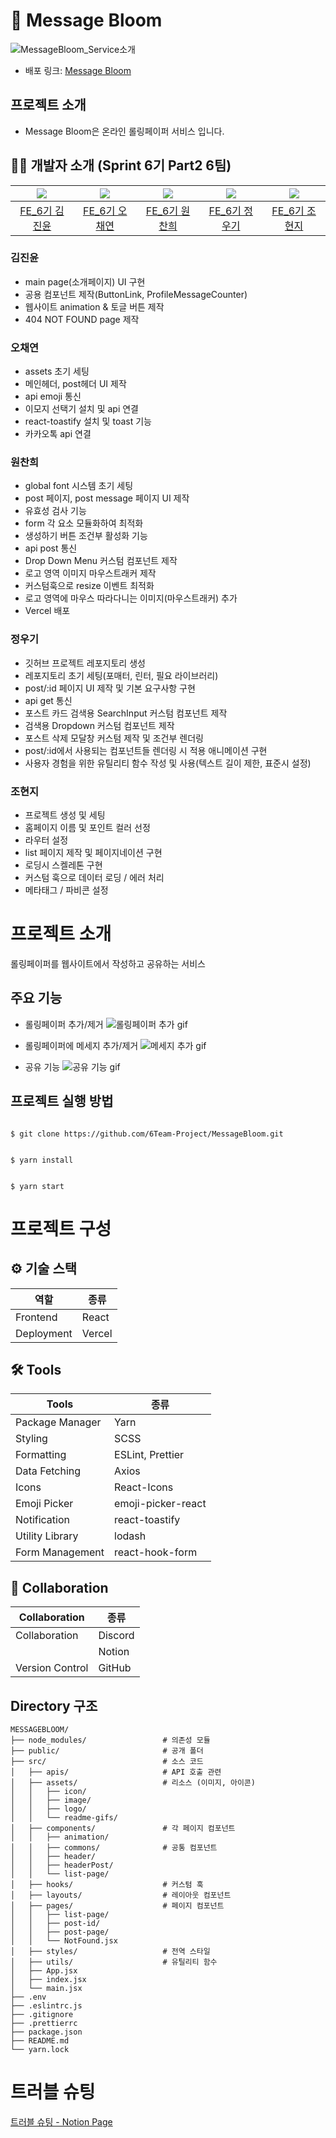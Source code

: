 # 🌸 Message Bloom

![MessageBloom_Service소개](https://github.com/6Team-Project/MessageBloom/assets/162412765/5b808411-434e-4b52-9d80-0939d9cd7a16)

- 배포 링크: [Message Bloom](https://message-bloom.vercel.app/)

## 프로젝트 소개

- Message Bloom은 온라인 롤링페이퍼 서비스 입니다.

## 🧑‍💻 개발자 소개 (Sprint 6기 Part2 6팀)

| <img src="https://avatars.githubusercontent.com/u/162412765?v=4"> | <img src="https://avatars.githubusercontent.com/u/115947715?v=4"> | <img src="https://avatars.githubusercontent.com/u/97877328?v=4"> | <img src="https://avatars.githubusercontent.com/u/113000290?v=4"> | <img src="https://avatars.githubusercontent.com/u/123517278?v=4"> |
| :---------------------------------------------------------------: | :---------------------------------------------------------------: | :--------------------------------------------------------------: | :---------------------------------------------------------------: | :---------------------------------------------------------------: |
|           [FE_6기 김진윤](https://github.com/EveryYawm)           |          [FE_6기 오채연](https://github.com/oh-chaeyeon)          |           [FE_6기 원찬희](https://github.com/wch2208)            |           [FE_6기 정우기](https://github.com/WooGi1020)           |         [FE_6기 조현지](https://github.com/cindycho0423)          |

### 김진윤

- main page(소개페이지) UI 구현
- 공용 컴포넌트 제작(ButtonLink, ProfileMessageCounter)
- 웹사이트 animation & 토글 버튼 제작
- 404 NOT FOUND page 제작

### 오채연

- assets 초기 세팅
- 메인헤더, post헤더 UI 제작
- api emoji 통신
- 이모지 선택기 설치 및 api 연결
- react-toastify 설치 및 toast 기능
- 카카오톡 api 연결

### 원찬희

- global font 시스템 초기 세팅
- post 페이지, post message 페이지 UI 제작
- 유효성 검사 기능
- form 각 요소 모듈화하여 최적화
- 생성하기 버튼 조건부 활성화 기능
- api post 통신
- Drop Down Menu 커스텀 컴포넌트 제작
- 로고 영역 이미지 마우스트래커 제작
- 커스텀훅으로 resize 이벤트 최적화
- 로고 영역에 마우스 따라다니는 이미지(마우스트래커) 추가
- Vercel 배포

### 정우기

- 깃허브 프로젝트 레포지토리 생성
- 레포지토리 초기 세팅(포매터, 린터, 필요 라이브러리)
- post/:id 페이지 UI 제작 및 기본 요구사항 구현
- api get 통신
- 포스트 카드 검색용 SearchInput 커스텀 컴포넌트 제작
- 검색용 Dropdown 커스텀 컴포넌트 제작
- 포스트 삭제 모달창 커스텀 제작 및 조건부 렌더링
- post/:id에서 사용되는 컴포넌트들 렌더링 시 적용 애니메이션 구현
- 사용자 경험을 위한 유틸리티 함수 작성 및 사용(텍스트 길이 제한, 표준시 설정)

### 조현지

- 프로젝트 생성 및 세팅
- 홈페이지 이름 및 포인트 컬러 선정
- 라우터 설정
- list 페이지 제작 및 페이지네이션 구현
- 로딩시 스켈레톤 구현
- 커스텀 훅으로 데이터 로딩 / 에러 처리
- 메타태그 / 파비콘 설정

# 프로젝트 소개

롤링페이퍼를 웹사이트에서 작성하고 공유하는 서비스

## 주요 기능

- 롤링페이퍼 추가/제거
  ![롤링페이퍼 추가 gif](src\assets\readme-gifs\gif_AddDeleteRollingPaper.gif)

- 롤링페이퍼에 메세지 추가/제거
  ![메세지 추가 gif](src\assets\readme-gifs\gif_AddDeleteMessage.gif)

- 공유 기능
  ![공유 기능 gif](src\assets\readme-gifs\gif_SharedFeatures.gif)

## 프로젝트 실행 방법

```

$ git clone https://github.com/6Team-Project/MessageBloom.git


$ yarn install


$ yarn start
```

# 프로젝트 구성

## ⚙️ 기술 스택

| 역할       | 종류   |
| ---------- | ------ |
| Frontend   | React  |
| Deployment | Vercel |

## 🛠 Tools

| Tools           | 종류               |
| --------------- | ------------------ |
| Package Manager | Yarn               |
| Styling         | SCSS               |
| Formatting      | ESLint, Prettier   |
| Data Fetching   | Axios              |
| Icons           | React-Icons        |
| Emoji Picker    | emoji-picker-react |
| Notification    | react-toastify     |
| Utility Library | lodash             |
| Form Management | react-hook-form    |

## 👥 Collaboration

| Collaboration   | 종류    |
| --------------- | ------- |
| Collaboration   | Discord |
|                 | Notion  |
| Version Control | GitHub  |

## Directory 구조

```
MESSAGEBLOOM/
├── node_modules/                 # 의존성 모듈
├── public/                       # 공개 폴더
├── src/                          # 소스 코드
│   ├── apis/                     # API 호출 관련
│   ├── assets/                   # 리소스 (이미지, 아이콘)
│   │   ├── icon/
│   │   ├── image/
│   │   ├── logo/
│   │   └── readme-gifs/
│   ├── components/               # 각 페이지 컴포넌트
│   │   ├── animation/
│   │   ├── commons/              # 공통 컴포넌트
│   │   ├── header/
│   │   ├── headerPost/
│   │   └── list-page/
│   ├── hooks/                    # 커스텀 훅
│   ├── layouts/                  # 레이아웃 컴포넌트
│   ├── pages/                    # 페이지 컴포넌트
│   │   ├── list-page/
│   │   ├── post-id/
│   │   ├── post-page/
│   │   └── NotFound.jsx
│   ├── styles/                   # 전역 스타일
│   ├── utils/                    # 유틸리티 함수
│   ├── App.jsx
│   ├── index.jsx
│   └── main.jsx
├── .env
├── .eslintrc.js
├── .gitignore
├── .prettierrc
├── package.json
├── README.md
└── yarn.lock

```

# 트러블 슈팅

[트러블 슈팅 - Notion Page](https://www.notion.so/b042e74ef1f84561a5eb36bf851e60e2?v=d39778c752d2469b80f9086eac1d997b&pvs=4)
